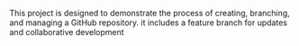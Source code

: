 This project is designed to demonstrate the process of creating, branching, and managing a GitHub repository. it includes a feature branch for updates and collaborative development
